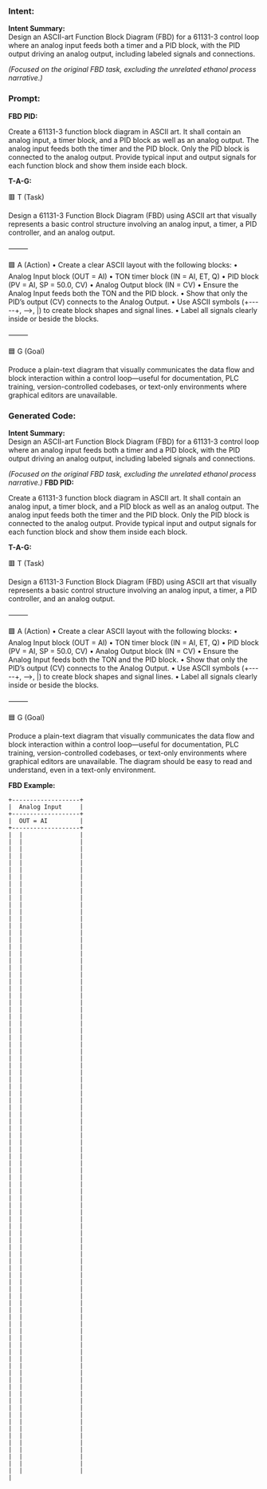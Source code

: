 ### Intent:
**Intent Summary:**  
Design an ASCII-art Function Block Diagram (FBD) for a 61131-3 control loop where an analog input feeds both a timer and a PID block, with the PID output driving an analog output, including labeled signals and connections.  

*(Focused on the original FBD task, excluding the unrelated ethanol process narrative.)*

### Prompt:
**FBD PID:**

Create a 61131-3 function block diagram in ASCII art. It shall contain an analog input, a timer block, and a PID block as well as an analog output. The analog input feeds both the timer and the PID block. Only the PID block is connected to the analog output. Provide typical input and output signals for each function block and show them inside each block.

**T-A-G:**

🟥 T (Task)

Design a 61131-3 Function Block Diagram (FBD) using ASCII art that visually represents a basic control structure involving an analog input, a timer, a PID controller, and an analog output.

⸻

🟩 A (Action)
	•	Create a clear ASCII layout with the following blocks:
	•	Analog Input block (OUT = AI)
	•	TON timer block (IN = AI, ET, Q)
	•	PID block (PV = AI, SP = 50.0, CV)
	•	Analog Output block (IN = CV)
	•	Ensure the Analog Input feeds both the TON and the PID block.
	•	Show that only the PID’s output (CV) connects to the Analog Output.
	•	Use ASCII symbols (+-----+, -->, |) to create block shapes and signal lines.
	•	Label all signals clearly inside or beside the blocks.

⸻

🟦 G (Goal)

Produce a plain-text diagram that visually communicates the data flow and block interaction within a control loop—useful for documentation, PLC training, version-controlled codebases, or text-only environments where graphical editors are unavailable.

### Generated Code:
**Intent Summary:**  
Design an ASCII-art Function Block Diagram (FBD) for a 61131-3 control loop where an analog input feeds both a timer and a PID block, with the PID output driving an analog output, including labeled signals and connections.  

*(Focused on the original FBD task, excluding the unrelated ethanol process narrative.)*
**FBD PID:**

Create a 61131-3 function block diagram in ASCII art. It shall contain an analog input, a timer block, and a PID block as well as an analog output. The analog input feeds both the timer and the PID block. Only the PID block is connected to the analog output. Provide typical input and output signals for each function block and show them inside each block.

**T-A-G:**

🟥 T (Task)

Design a 61131-3 Function Block Diagram (FBD) using ASCII art that visually represents a basic control structure involving an analog input, a timer, a PID controller, and an analog output.

⸻

🟩 A (Action)
	•	Create a clear ASCII layout with the following blocks:
	•	Analog Input block (OUT = AI)
	•	TON timer block (IN = AI, ET, Q)
	•	PID block (PV = AI, SP = 50.0, CV)
	•	Analog Output block (IN = CV)
	•	Ensure the Analog Input feeds both the TON and the PID block.
	•	Show that only the PID’s output (CV) connects to the Analog Output.
	•	Use ASCII symbols (+-----+, -->, |) to create block shapes and signal lines.
	•	Label all signals clearly inside or beside the blocks.

⸻

🟦 G (Goal)

Produce a plain-text diagram that visually communicates the data flow and block interaction within a control loop—useful for documentation, PLC training, version-controlled codebases, or text-only environments where graphical editors are unavailable. The diagram should be easy to read and understand, even in a text-only environment.

**FBD Example:**

```
+-------------------+
|  Analog Input     |
+-------------------+
|  OUT = AI         |
+-------------------+
|  |                |
|  |                |
|  |                |
|  |                |
|  |                |
|  |                |
|  |                |
|  |                |
|  |                |
|  |                |
|  |                |
|  |                |
|  |                |
|  |                |
|  |                |
|  |                |
|  |                |
|  |                |
|  |                |
|  |                |
|  |                |
|  |                |
|  |                |
|  |                |
|  |                |
|  |                |
|  |                |
|  |                |
|  |                |
|  |                |
|  |                |
|  |                |
|  |                |
|  |                |
|  |                |
|  |                |
|  |                |
|  |                |
|  |                |
|  |                |
|  |                |
|  |                |
|  |                |
|  |                |
|  |                |
|  |                |
|  |                |
|  |                |
|  |                |
|  |                |
|  |                |
|  |                |
|  |                |
|  |                |
|  |                |
|  |                |
|  |                |
|  |                |
|  |                |
|  |                |
|  |                |
|  |                |
|  |                |
|  |                |
|  |                |
|  |                |
|  |                |
|  |                |
|  |                |
|  |                |
|  |                |
|  |                |
|  |                |
|  |                |
|  |                |
|  |                |
|  |                |
|  |                |
|  |                |
|  |                |
|  |                |
|  |                |
|  |                |
|  |                |
|  |                |
|  |                |
|  |                |
|  |                |
|  |                |
|  |                |
|  |                |
|  |                |
|
